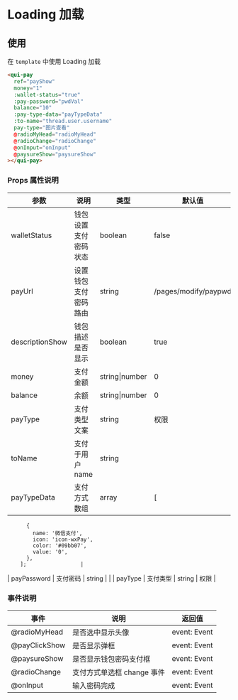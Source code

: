 # Loading 加载

## 使用

在 `template` 中使用 Loading 加载

```html
<qui-pay
  ref="payShow"
  money="1"
  :wallet-status="true"
  :pay-password="pwdVal"
  balance="10"
  :pay-type-data="payTypeData"
  :to-name="thread.user.username"
  pay-type="图片查看"
  @radioMyHead="radioMyHead"
  @radioChange="radioChange"
  @onInput="onInput"
  @paysureShow="paysureShow"
></qui-pay>
```

### Props 属性说明

| 参数            | 说明                 | 类型           | 默认值               |
| --------------- | -------------------- | -------------- | -------------------- |
| walletStatus    | 钱包设置支付密码状态 | boolean        | false                |
| payUrl          | 设置钱包支付密码路由 | string         | /pages/modify/paypwd |
| descriptionShow | 钱包描述是否显示     | boolean        | true                 |
| money           | 支付金额             | string\|number | 0                    |
| balance         | 余额                 | string\|number | 0                    |
| payType         | 支付类型文案         | string         | 权限                 |
| toName          | 支付于用户 name      | string         |                      |
| payTypeData     | 支付方式数组         | array          | [                    |

          {
            name: '微信支付',
            icon: 'icon-wxPay',
            color: '#09bb07',
            value: '0',
          },
        ];                 |

| payPassword | 支付密码 | string | |
| payType | 支付类型 | string | 权限 |

### 事件说明

| 事件          | 说明                       | 返回值       |
| ------------- | -------------------------- | ------------ |
| @radioMyHead  | 是否选中显示头像           | event: Event |
| @payClickShow | 是否显示弹框               | event: Event |
| @paysureShow  | 是否显示钱包密码支付框     | event: Event |
| @radioChange  | 支付方式单选框 change 事件 | event: Event |
| @onInput      | 输入密码完成               | event: Event |
